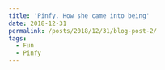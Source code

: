 ```yaml
---
title: 'Pinfy. How she came into being'
date: 2018-12-31
permalink: /posts/2018/12/31/blog-post-2/
tags:
  - Fun
  - Pinfy
---
```

